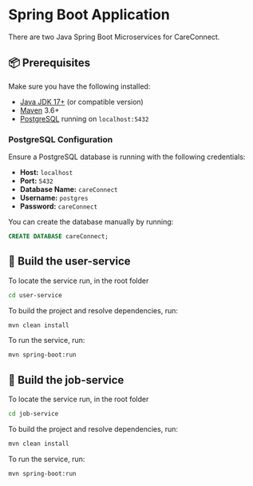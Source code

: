 # Spring Boot Application

There are two Java Spring Boot Microservices for CareConnect.

## 📦 Prerequisites

Make sure you have the following installed:

- [Java JDK 17+](https://adoptopenjdk.net/) (or compatible version)
- [Maven](https://maven.apache.org/) 3.6+
- [PostgreSQL](https://www.postgresql.org/) running on `localhost:5432`

### PostgreSQL Configuration

Ensure a PostgreSQL database is running with the following credentials:

- **Host:** `localhost`
- **Port:** `5432`
- **Database Name:** `careConnect`
- **Username:** `postgres`
- **Password:** `careConnect`

You can create the database manually by running:

```sql
CREATE DATABASE careConnect;
```

## 🔧 Build the user-service

To locate the service run, in the root folder

```bash
cd user-service
```

To build the project and resolve dependencies, run:

```bash
mvn clean install
```
To run the service, run:
```bash
mvn spring-boot:run
```


## 🔧 Build the job-service

To locate the service run, in the root folder

```bash
cd job-service
```

To build the project and resolve dependencies, run:

```bash
mvn clean install
```
To run the service, run:
```bash
mvn spring-boot:run
```
